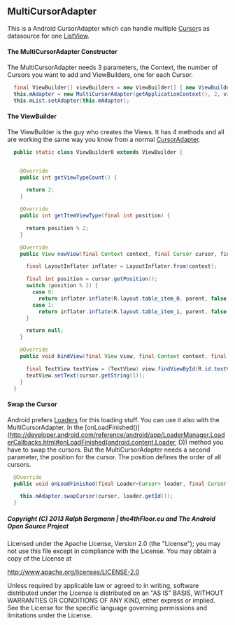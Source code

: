 ## MultiCursorAdapter

This is a Android CursorAdapter which can handle multiple [Cursor](http://developer.android.com/reference/android/database/Cursor.html)s as datasource for one [ListView](http://developer.android.com/reference/android/widget/ListView.html).

#### The MultiCursorAdapter Constructor

The MultiCursorAdapter needs 3 parameters, the Context, the number of Cursors you want to add and ViewBuilders, one for each Cursor.

```java
  final ViewBuilder[] viewBuilders = new ViewBuilder[] { new ViewBuilder0(), new ViewBuilder1() };
  this.mAdapter = new MultiCursorAdapter(getApplicationContext(), 2, viewBuilders);
  this.mList.setAdapter(this.mAdapter);
```

#### The ViewBuilder

The ViewBuilder is the guy who creates the Views. It has 4 methods and all are working the same way you know from a normal [CursorAdapter](http://developer.android.com/reference/android/widget/CursorAdapter.html).

```java
  public static class ViewBuilder0 extends ViewBuilder {


    @Override
    public int getViewTypeCount() {

      return 2;
    }

    @Override
    public int getItemViewType(final int position) {

      return position % 2;
    }

    @Override
    public View newView(final Context context, final Cursor cursor, final ViewGroup parent) {

      final LayoutInflater inflater = LayoutInflater.from(context);

      final int position = cursor.getPosition();
      switch (position % 2) {
        case 0:
          return inflater.inflate(R.layout.table_item_0, parent, false);
        case 1:
          return inflater.inflate(R.layout.table_item_1, parent, false);
      }

      return null;
    }

    @Override
    public void bindView(final View view, final Context context, final Cursor cursor) {

      final TextView textView = (TextView) view.findViewById(R.id.textView);
      textView.setText(cursor.getString(1));
    }
  }
```

#### Swap the Cursor

Android prefers [Loaders](http://developer.android.com/guide/components/loaders.html) for this loading stuff. You can use it also with the MultiCursorAdapter. In the [onLoadFinished()](http://developer.android.com/reference/android/app/LoaderManager.LoaderCallbacks.html#onLoadFinished(android.content.Loader<D>, D)) method you have to swap the cursors. But the MultiCursorAdapter needs a second parameter, the position for the cursor. The position defines the order of all cursors.

```java
  @Override
  public void onLoadFinished(final Loader<Cursor> loader, final Cursor cursor) {

    this.mAdapter.swapCursor(cursor, loader.getId());
  }
```

#####  Copyright (C) 2013 Ralph Bergmann | the4thFloor.eu and The Android Open Source Project

Licensed under the Apache License, Version 2.0 (the "License");
you may not use this file except in compliance with the License.
You may obtain a copy of the License at
 
  http://www.apache.org/licenses/LICENSE-2.0
 
Unless required by applicable law or agreed to in writing, software
distributed under the License is distributed on an "AS IS" BASIS,
WITHOUT WARRANTIES OR CONDITIONS OF ANY KIND, either express or implied.
See the License for the specific language governing permissions and
limitations under the License.